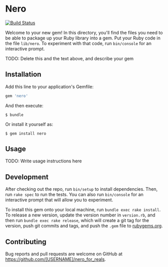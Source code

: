 # Nero

[![Build Status](https://travis-ci.org/dotfloat/nero.svg?branch=master)](https://travis-ci.org/dotfloat/nero)

Welcome to your new gem! In this directory, you'll find the files you need to be able to package up your Ruby library into a gem. Put your Ruby code in the file `lib/nero`. To experiment with that code, run `bin/console` for an interactive prompt.

TODO: Delete this and the text above, and describe your gem

## Installation

Add this line to your application's Gemfile:

```ruby
gem 'nero'
```

And then execute:

    $ bundle

Or install it yourself as:

    $ gem install nero

## Usage

TODO: Write usage instructions here

## Development

After checking out the repo, run `bin/setup` to install dependencies. Then, run `rake spec` to run the tests. You can also run `bin/console` for an interactive prompt that will allow you to experiment.

To install this gem onto your local machine, run `bundle exec rake install`. To release a new version, update the version number in `version.rb`, and then run `bundle exec rake release`, which will create a git tag for the version, push git commits and tags, and push the `.gem` file to [rubygems.org](https://rubygems.org).

## Contributing

Bug reports and pull requests are welcome on GitHub at https://github.com/[USERNAME]/nero_for_reals.

